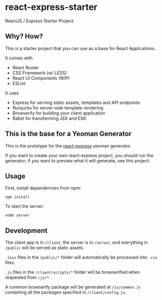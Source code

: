 react-express-starter
=====================

ReactJS / Express Starter Project.

## Why? How?

This is a starter project that you can use as a base for React Applications.

It comes with

* React Router
* CSS Framework (w/ LESS)
* React UI Components (WIP)
* ESLint

It uses

* Express for serving static assets, templates and API endpoints
* Nunjucks for server-side template rendering
* Browserify for building your client application
* Babel for transforming JSX and ES6

## This is the base for a Yeoman Generator

This is the prototype for the [react-express](https://github.com/JedWatson/generator-react-express) yeoman generator.

If you want to create your own react-express project, you should run the generator; if you want to preview what it will generate, see this project.

## Usage

First, install dependencies from npm:

```
npm install
```

To start the server:

```
node server
```

## Development

The client app is in `/client`, the server is in `/server`, and everything in `/public` will be served as static assets.

`.less` files in the `/public/*` folder will automatically be processed into `.css` files.

`.js` files in the `/client/scripts/*` folder will be browserified when requested from `/js/*`.

A common browserify package will be generated at `/js/common.js` containing all the packages specified in `/client/config.js`.

